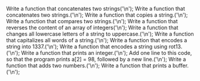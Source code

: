 Write a function that concatenates two strings('\n');
Write a function that concatenates two strings.('\n');
Write a function that copies a string.('\n');
Write a function that compares two strings.('\n');
Write a function that reverses the content of an array of integers('\n');
Write a function that changes all lowercase letters of a string to uppercase.('\n');
Write a function that capitalizes all words of a string.('\n');
Write a function that encodes a string into 1337.('\n');
Write a function that encodes a string using rot13.('\n');
Write a function that prints an integer.('\n');
Add one line to this code, so that the program prints a[2] = 98, followed by a new line.('\n');
Write a function that adds two numbers.('\n');
Write a function that prints a buffer.('\n');
